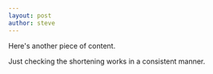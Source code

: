 ```yaml
---
layout: post
author: steve
---
```

Here's another piece of content.

Just checking the shortening works in a consistent manner.